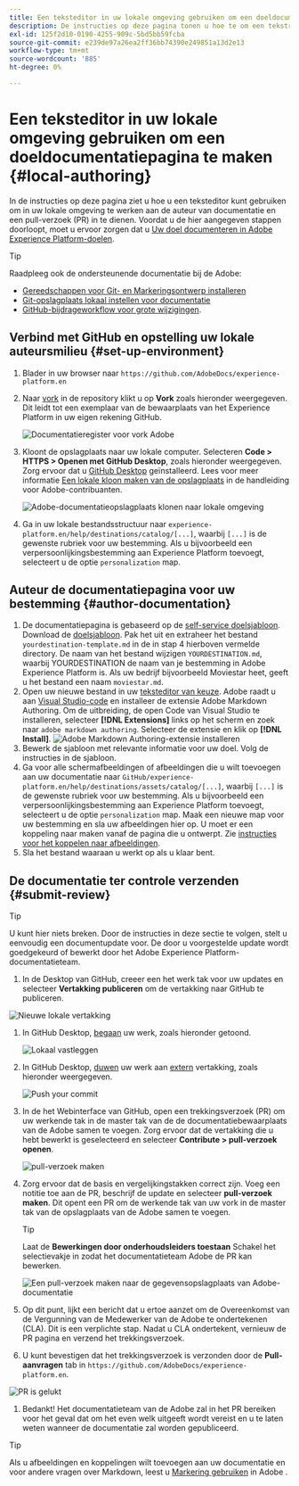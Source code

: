 ```yaml
---
title: Een teksteditor in uw lokale omgeving gebruiken om een doeldocumentatiepagina te maken
description: De instructies op deze pagina tonen u hoe te om een tekstredacteur te gebruiken om in uw lokale milieu te werken aan auteur een documentatiepagina voor uw Experience Platform bestemming en het voor overzicht voor te leggen.
exl-id: 125f2d10-0190-4255-909c-5bd5bb59fcba
source-git-commit: e239de97a26ea2ff36bb74390e249851a13d2e13
workflow-type: tm+mt
source-wordcount: '885'
ht-degree: 0%

---
```


# Een teksteditor in uw lokale omgeving gebruiken om een doeldocumentatiepagina te maken {#local-authoring}

In de instructies op deze pagina ziet u hoe u een teksteditor kunt gebruiken om in uw lokale omgeving te werken aan de auteur van documentatie en een pull-verzoek (PR) in te dienen. Voordat u de hier aangegeven stappen doorloopt, moet u ervoor zorgen dat u [Uw doel documenteren in Adobe Experience Platform-doelen](./documentation-instructions.md).

>[!TIP]
>
>Raadpleeg ook de ondersteunende documentatie bij de Adobe:
>* [Gereedschappen voor Git- en Markeringsontwerp installeren](https://experienceleague.adobe.com/docs/contributor/contributor-guide/setup/install-tools.html?lang=en)
>* [Git-opslagplaats lokaal instellen voor documentatie](https://experienceleague.adobe.com/docs/contributor/contributor-guide/setup/local-repo.html?lang=en)
>* [GitHub-bijdrageworkflow voor grote wijzigingen](https://experienceleague.adobe.com/docs/contributor/contributor-guide/setup/full-workflow.html?lang=en).


## Verbind met GitHub en opstelling uw lokale auteursmilieu {#set-up-environment}

1. Blader in uw browser naar `https://github.com/AdobeDocs/experience-platform.en`
2. Naar [vork](https://experienceleague.adobe.com/docs/contributor/contributor-guide/setup/local-repo.html?lang=en#fork-the-repository) in de repository klikt u op **Vork** zoals hieronder weergegeven. Dit leidt tot een exemplaar van de bewaarplaats van het Experience Platform in uw eigen rekening GitHub.

   ![Documentatieregister voor vork Adobe](../assets/docs-framework/ssd-fork-repository.gif)

3. Kloont de opslagplaats naar uw lokale computer. Selecteren **Code > HTTPS > Openen met GitHub Desktop**, zoals hieronder weergegeven. Zorg ervoor dat u [GitHub Desktop](https://desktop.github.com/) geïnstalleerd. Lees voor meer informatie [Een lokale kloon maken van de opslagplaats](https://experienceleague.adobe.com/docs/contributor/contributor-guide/setup/local-repo.html?lang=en#create-a-local-clone-of-the-repository) in de handleiding voor Adobe-contribuanten.

   ![Adobe-documentatieopslagplaats klonen naar lokale omgeving](../assets/docs-framework/clone-local.png)

4. Ga in uw lokale bestandsstructuur naar `experience-platform.en/help/destinations/catalog/[...]`, waarbij `[...]` is de gewenste rubriek voor uw bestemming. Als u bijvoorbeeld een verpersoonlijkingsbestemming aan Experience Platform toevoegt, selecteert u de optie `personalization` map.

## Auteur de documentatiepagina voor uw bestemming {#author-documentation}

1. De documentatiepagina is gebaseerd op de [self-service doelsjabloon](../docs-framework/self-service-template.md). Download de [doelsjabloon](../assets/docs-framework/yourdestination-template.zip). Pak het uit en extraheer het bestand `yourdestination-template.md` in de in stap 4 hierboven vermelde directory.  De naam van het bestand wijzigen `YOURDESTINATION.md`, waarbij YOURDESTINATION de naam van je bestemming in Adobe Experience Platform is. Als uw bedrijf bijvoorbeeld Moviestar heet, geeft u het bestand een naam `moviestar.md`.
2. Open uw nieuwe bestand in uw [teksteditor van keuze](https://experienceleague.adobe.com/docs/contributor/contributor-guide/setup/install-tools.html?lang=en#understand-markdown-editors). Adobe raadt u aan [Visual Studio-code](https://code.visualstudio.com/) en installeer de extensie Adobe Markdown Authoring. Om de uitbreiding, de open Code van Visual Studio te installeren, selecteer **[!DNL Extensions]** links op het scherm en zoek naar `adobe markdown authoring`. Selecteer de extensie en klik op **[!DNL Install]**.
   ![Adobe Markdown Authoring-extensie installeren](../assets/docs-framework/install-adobe-markdown-extension.gif)
3. Bewerk de sjabloon met relevante informatie voor uw doel. Volg de instructies in de sjabloon.
4. Ga voor alle schermafbeeldingen of afbeeldingen die u wilt toevoegen aan uw documentatie naar `GitHub/experience-platform.en/help/destinations/assets/catalog/[...]`, waarbij `[...]` is de gewenste rubriek voor uw bestemming. Als u bijvoorbeeld een verpersoonlijkingsbestemming aan Experience Platform toevoegt, selecteert u de optie `personalization` map. Maak een nieuwe map voor uw bestemming en sla uw afbeeldingen hier op. U moet er een koppeling naar maken vanaf de pagina die u ontwerpt. Zie [instructies voor het koppelen naar afbeeldingen](https://experienceleague.adobe.com/docs/contributor/contributor-guide/writing-essentials/linking.html?lang=en#link-to-images).
5. Sla het bestand waaraan u werkt op als u klaar bent.

## De documentatie ter controle verzenden {#submit-review}

>[!TIP]
>
>U kunt hier niets breken. Door de instructies in deze sectie te volgen, stelt u eenvoudig een documentupdate voor. De door u voorgestelde update wordt goedgekeurd of bewerkt door het Adobe Experience Platform-documentatieteam.

1. In de Desktop van GitHub, creeer een het werk tak voor uw updates en selecteer **Vertakking publiceren** om de vertakking naar GitHub te publiceren.

![Nieuwe lokale vertakking](../assets/docs-framework/new-branch-local.gif)

1. In GitHub Desktop, [begaan](https://docs.github.com/en/free-pro-team@latest/github/getting-started-with-github/github-glossary#commit) uw werk, zoals hieronder getoond.

   ![Lokaal vastleggen](../assets/docs-framework/commit-local.png)

1. In GitHub Desktop, [duwen](https://docs.github.com/en/free-pro-team@latest/github/getting-started-with-github/github-glossary#push) uw werk aan [extern](https://docs.github.com/en/free-pro-team@latest/github/getting-started-with-github/github-glossary#remote) vertakking, zoals hieronder weergegeven.

   ![Push your commit](../assets/docs-framework/push-local-to-remote.png)

1. In de het Webinterface van GitHub, open een trekkingsverzoek (PR) om uw werkende tak in de master tak van de de documentatiebewaarplaats van de Adobe samen te voegen. Zorg ervoor dat de vertakking die u hebt bewerkt is geselecteerd en selecteer **Contribute > pull-verzoek openen**.

   ![pull-verzoek maken](../assets/docs-framework/ssd-create-pull-request-1.gif)

1. Zorg ervoor dat de basis en vergelijkingstakken correct zijn. Voeg een notitie toe aan de PR, beschrijf de update en selecteer **pull-verzoek maken**. Dit opent een PR om de werkende tak van uw vork in de master tak van de opslagplaats van de Adobe samen te voegen.
   >[!TIP]
   >
   >Laat de **Bewerkingen door onderhoudsleiders toestaan** Schakel het selectievakje in zodat het documentatieteam Adobe de PR kan bewerken.

   ![Een pull-verzoek maken naar de gegevensopslagplaats van Adobe-documentatie](../assets/docs-framework/ssd-create-pull-request-2.png)

1. Op dit punt, lijkt een bericht dat u ertoe aanzet om de Overeenkomst van de Vergunning van de Medewerker van de Adobe te ondertekenen (CLA). Dit is een verplichte stap. Nadat u CLA ondertekent, vernieuw de PR pagina en verzend het trekkingsverzoek.

1. U kunt bevestigen dat het trekkingsverzoek is verzonden door de **Pull-aanvragen** tab in `https://github.com/AdobeDocs/experience-platform.en`.

![PR is gelukt](../assets/docs-framework/ssd-pr-successful.png)

1. Bedankt! Het documentatieteam van de Adobe zal in het PR bereiken voor het geval dat om het even welk uitgeeft wordt vereist en u te laten weten wanneer de documentatie zal worden gepubliceerd.

>[!TIP]
>
>Als u afbeeldingen en koppelingen wilt toevoegen aan uw documentatie en voor andere vragen over Markdown, leest u [Markering gebruiken](https://experienceleague.adobe.com/docs/contributor/contributor-guide/writing-essentials/markdown.html?lang=en) in Adobe .
